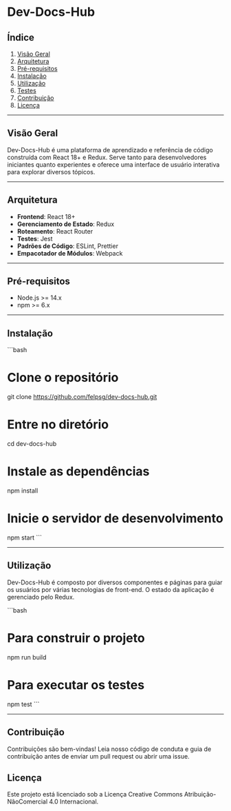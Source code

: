 # Dev-Docs-Hub

## Índice

1. [Visão Geral](#visão-geral)
2. [Arquitetura](#arquitetura)
3. [Pré-requisitos](#pré-requisitos)
4. [Instalação](#instalação)
5. [Utilização](#utilização)
6. [Testes](#testes)
7. [Contribuição](#contribuição)
8. [Licença](#licença)

---

## Visão Geral

Dev-Docs-Hub é uma plataforma de aprendizado e referência de código construída com React 18+ e Redux. Serve tanto para desenvolvedores iniciantes quanto experientes e oferece uma interface de usuário interativa para explorar diversos tópicos.

---

## Arquitetura

- **Frontend**: React 18+
- **Gerenciamento de Estado**: Redux
- **Roteamento**: React Router
- **Testes**: Jest
- **Padrões de Código**: ESLint, Prettier
- **Empacotador de Módulos**: Webpack

---

## Pré-requisitos

- Node.js >= 14.x
- npm >= 6.x

---

## Instalação

\`\`\`bash

# Clone o repositório

git clone <https://github.com/felpsg/dev-docs-hub.git>

# Entre no diretório

cd dev-docs-hub

# Instale as dependências

npm install

# Inicie o servidor de desenvolvimento

npm start
\`\`\`

---

## Utilização

Dev-Docs-Hub é composto por diversos componentes e páginas para guiar os usuários por várias tecnologias de front-end. O estado da aplicação é gerenciado pelo Redux.

\`\`\`bash

# Para construir o projeto

npm run build

# Para executar os testes

npm test
\`\`\`

---

## Contribuição

Contribuições são bem-vindas! Leia nosso código de conduta e guia de contribuição antes de enviar um pull request ou abrir uma issue.

## Licença

Este projeto está licenciado sob a Licença Creative Commons Atribuição-NãoComercial 4.0 Internacional.
